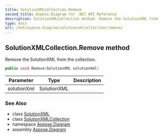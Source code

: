 ```yaml
---
title: SolutionXMLCollection.Remove
second_title: Aspose.Diagram for .NET API Reference
description: SolutionXMLCollection method. Remove the SolutionXML from the collection
type: docs
url: /net/aspose.diagram/solutionxmlcollection/remove/
---
```

## SolutionXMLCollection.Remove method

Remove the SolutionXML from the collection.

```csharp
public void Remove(SolutionXML solutionXml)
```

| Parameter | Type | Description |
| --- | --- | --- |
| solutionXml | SolutionXML |  |

### See Also

* class [SolutionXML](../../solutionxml/)
* class [SolutionXMLCollection](../)
* namespace [Aspose.Diagram](../../solutionxmlcollection/)
* assembly [Aspose.Diagram](../../../)


